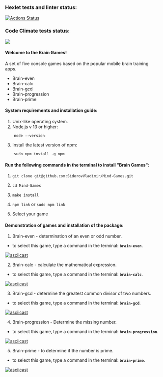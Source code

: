 ### Hexlet tests and linter status:
[![Actions Status](https://github.com/SidorovVladimir/frontend-project-44/workflows/hexlet-check/badge.svg)](https://github.com/SidorovVladimir/frontend-project-44/actions)

### Code Climate tests status:
<a href="https://codeclimate.com/github/SidorovVladimir/Mind-Games/maintainability"><img src="https://api.codeclimate.com/v1/badges/b0bc7734ef7f3930d8f3/maintainability" /></a>

#### Welcome to the Brain Games!

A set of five console games based on the popular mobile brain training apps.

*	Brain-even
* Brain-calc
*	Brain-gcd
*	Brain-progression
*	Brain-prime

#### System requirements and installation guide:

1. Unix-like operating system.
2. Node.js v 13 or higher:
```
    node --version
```
3. Install the latest version of npm:
```
    sudo npm install -g npm
```

#### Run the following commands in the terminal to install "Brain Games":

1. ```git clone git@github.com:SidorovVladimir/Mind-Games.git```

2. ```cd Mind-Games```

3. ```make install```

4. ```npm link``` or ```sudo npm link```

5. Select your game

#### Demonstration of games and installation of the package:
 1. Brain-even - determination of an even or odd number.
* to select this game, type a command in the terminal: **```brain-even```**.

[![asciicast](https://asciinema.org/a/et3Q01t1jPaeFXVBAg0bukauh.svg)](https://asciinema.org/a/et3Q01t1jPaeFXVBAg0bukauh)

2. Brain-calc - calculate the mathematical expression.
* to select this game, type a command in the terminal: **```brain-calc```**.

[![asciicast](https://asciinema.org/a/6rDefAWq3Qm84ZWt5uEOZy49e.svg)](https://asciinema.org/a/6rDefAWq3Qm84ZWt5uEOZy49e)

3. Brain-gcd - determine the greatest common divisor of two numbers.
* to select this game, type a command in the terminal: **```brain-gcd```**.

[![asciicast](https://asciinema.org/a/oYmo0oRGqZwJIacQbTXtr29rK.svg)](https://asciinema.org/a/oYmo0oRGqZwJIacQbTXtr29rK)

4. Brain-progression - Determine the missing number.
* to select this game, type a command in the terminal: **```brain-progression```**.

[![asciicast](https://asciinema.org/a/dqszofphQlNuWVJXnMb9Vy1TF.svg)](https://asciinema.org/a/dqszofphQlNuWVJXnMb9Vy1TF)

5. Brain-prime - to determine if the number is prime.
* to select this game, type a command in the terminal: **```brain-prime```**.

[![asciicast](https://asciinema.org/a/lcZIiC62kr5V2nuffKZAUnKEz.svg)](https://asciinema.org/a/lcZIiC62kr5V2nuffKZAUnKEz)